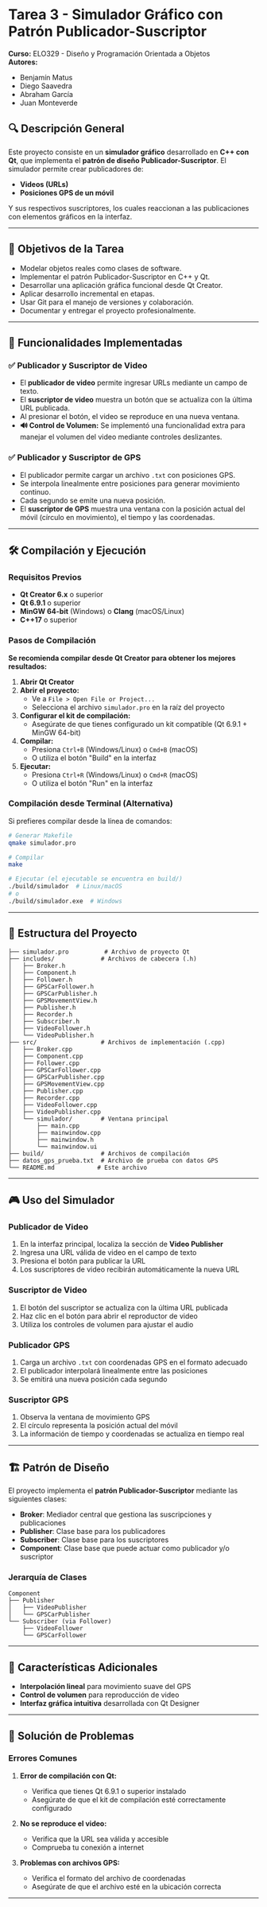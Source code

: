 # Tarea 3 - Simulador Gráfico con Patrón Publicador-Suscriptor

**Curso:** ELO329 - Diseño y Programación Orientada a Objetos  
**Autores:**  
- Benjamín Matus  
- Diego Saavedra  
- Abraham García  
- Juan Monteverde

## 🔍 Descripción General

Este proyecto consiste en un **simulador gráfico** desarrollado en **C++ con Qt**, que implementa el **patrón de diseño Publicador-Suscriptor**. El simulador permite crear publicadores de:

- **Videos (URLs)**
- **Posiciones GPS de un móvil**

Y sus respectivos suscriptores, los cuales reaccionan a las publicaciones con elementos gráficos en la interfaz.

---

## 🎯 Objetivos de la Tarea

- Modelar objetos reales como clases de software.
- Implementar el patrón Publicador-Suscriptor en C++ y Qt.
- Desarrollar una aplicación gráfica funcional desde Qt Creator.
- Aplicar desarrollo incremental en etapas.
- Usar Git para el manejo de versiones y colaboración.
- Documentar y entregar el proyecto profesionalmente.

---

## 🧩 Funcionalidades Implementadas

### ✅ Publicador y Suscriptor de Video

- El **publicador de video** permite ingresar URLs mediante un campo de texto.
- El **suscriptor de video** muestra un botón que se actualiza con la última URL publicada.
- Al presionar el botón, el video se reproduce en una nueva ventana.
- **🔊 Control de Volumen:** Se implementó una funcionalidad extra para manejar el volumen del video mediante controles deslizantes.

### ✅ Publicador y Suscriptor de GPS

- El publicador permite cargar un archivo `.txt` con posiciones GPS.
- Se interpola linealmente entre posiciones para generar movimiento continuo.
- Cada segundo se emite una nueva posición.
- El **suscriptor de GPS** muestra una ventana con la posición actual del móvil (círculo en movimiento), el tiempo y las coordenadas.

---

## 🛠️ Compilación y Ejecución

### Requisitos Previos

- **Qt Creator 6.x** o superior
- **Qt 6.9.1** o superior
- **MinGW 64-bit** (Windows) o **Clang** (macOS/Linux)
- **C++17** o superior

### Pasos de Compilación

**Se recomienda compilar desde Qt Creator para obtener los mejores resultados:**

1. **Abrir Qt Creator**
2. **Abrir el proyecto:**
   - Ve a `File > Open File or Project...`
   - Selecciona el archivo `simulador.pro` en la raíz del proyecto
3. **Configurar el kit de compilación:**
   - Asegúrate de que tienes configurado un kit compatible (Qt 6.9.1 + MinGW 64-bit)
4. **Compilar:**
   - Presiona `Ctrl+B` (Windows/Linux) o `Cmd+B` (macOS)
   - O utiliza el botón "Build" en la interfaz
5. **Ejecutar:**
   - Presiona `Ctrl+R` (Windows/Linux) o `Cmd+R` (macOS)
   - O utiliza el botón "Run" en la interfaz

### Compilación desde Terminal (Alternativa)

Si prefieres compilar desde la línea de comandos:

```bash
# Generar Makefile
qmake simulador.pro

# Compilar
make

# Ejecutar (el ejecutable se encuentra en build/)
./build/simulador  # Linux/macOS
# o
./build/simulador.exe  # Windows
```

---

## 📁 Estructura del Proyecto

```
├── simulador.pro          # Archivo de proyecto Qt
├── includes/             # Archivos de cabecera (.h)
│   ├── Broker.h
│   ├── Component.h
│   ├── Follower.h
│   ├── GPSCarFollower.h
│   ├── GPSCarPublisher.h
│   ├── GPSMovementView.h
│   ├── Publisher.h
│   ├── Recorder.h
│   ├── Subscriber.h
│   ├── VideoFollower.h
│   └── VideoPublisher.h
├── src/                  # Archivos de implementación (.cpp)
│   ├── Broker.cpp
│   ├── Component.cpp
│   ├── Follower.cpp
│   ├── GPSCarFollower.cpp
│   ├── GPSCarPublisher.cpp
│   ├── GPSMovementView.cpp
│   ├── Publisher.cpp
│   ├── Recorder.cpp
│   ├── VideoFollower.cpp
│   ├── VideoPublisher.cpp
│   └── simulador/        # Ventana principal
│       ├── main.cpp
│       ├── mainwindow.cpp
│       ├── mainwindow.h
│       └── mainwindow.ui
├── build/                # Archivos de compilación
├── datos_gps_prueba.txt  # Archivo de prueba con datos GPS
└── README.md            # Este archivo
```

---

## 🎮 Uso del Simulador

### Publicador de Video

1. En la interfaz principal, localiza la sección de **Video Publisher**
2. Ingresa una URL válida de video en el campo de texto
3. Presiona el botón para publicar la URL
4. Los suscriptores de video recibirán automáticamente la nueva URL

### Suscriptor de Video

1. El botón del suscriptor se actualiza con la última URL publicada
2. Haz clic en el botón para abrir el reproductor de video
3. Utiliza los controles de volumen para ajustar el audio

### Publicador GPS

1. Carga un archivo `.txt` con coordenadas GPS en el formato adecuado
2. El publicador interpolará linealmente entre las posiciones
3. Se emitirá una nueva posición cada segundo

### Suscriptor GPS

1. Observa la ventana de movimiento GPS
2. El círculo representa la posición actual del móvil
3. La información de tiempo y coordenadas se actualiza en tiempo real

---


## 🏗️ Patrón de Diseño

El proyecto implementa el **patrón Publicador-Suscriptor** mediante las siguientes clases:

- **Broker**: Mediador central que gestiona las suscripciones y publicaciones
- **Publisher**: Clase base para los publicadores
- **Subscriber**: Clase base para los suscriptores
- **Component**: Clase base que puede actuar como publicador y/o suscriptor

### Jerarquía de Clases

```
Component
├── Publisher
│   ├── VideoPublisher
│   └── GPSCarPublisher
└── Subscriber (via Follower)
    ├── VideoFollower
    └── GPSCarFollower
```

---

## 🚀 Características Adicionales

- **Interpolación lineal** para movimiento suave del GPS
- **Control de volumen** para reproducción de video
- **Interfaz gráfica intuitiva** desarrollada con Qt Designer

---

## 🐛 Solución de Problemas

### Errores Comunes

1. **Error de compilación con Qt:**
   - Verifica que tienes Qt 6.9.1 o superior instalado
   - Asegúrate de que el kit de compilación esté correctamente configurado

2. **No se reproduce el video:**
   - Verifica que la URL sea válida y accesible
   - Comprueba tu conexión a internet

3. **Problemas con archivos GPS:**
   - Verifica el formato del archivo de coordenadas
   - Asegúrate de que el archivo esté en la ubicación correcta

---

